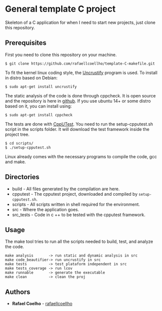 # General template C project

Skeleton of a C application for when I need to start new projects, just clone
this repository.

## Prerequisites

First you need to clone this repository on your machine.

```
$ git clone https://github.com/rafaellcoellho/template-C-makefile.git
```

To fit the kernel linux coding style, the
[Uncrustify](https://github.com/uncrustify/uncrustify) program is used. To
install in distro based on Debian:

```
$ sudo apt-get install uncrustify
```

The static analysis of the code is done through cppcheck. It is open source and
the repository is here in [github](https://github.com/danmar/cppcheck). If you
use ubuntu 14+ or some distro based on it, you can install using:

```
$ sudo apt-get install cppcheck
```

The tests are done with [CppUTest](https://github.com/cpputest/cpputest). You
need to run the setup-cpputest.sh script in the scripts folder. It will
download the test framework inside the project tree.

```
$ cd scripts/
$ ./setup-cpputest.sh
```

Linux already comes with the necessary programs to compile the code, gcc and make.

## Directories

- build - All files generated by the compilation are here.
- cpputest - The cpputest project, downloaded and compiled by
`setup-cpputest.sh`.
- scripts - All scripts written in shell required for the environment.
- src - Where the application goes.
- src_tests - Code in c ++ to be tested with the cpputest framework.

## Usage

The make tool tries to run all the scripts needed to build, test, and analyze
the code.

```
make analysis       -> run static and dynamic analysis in src
make code_beautifier-> run uncrustify in src
make tests          -> test plataform independent in src
make tests_coverage -> run lcov
make runnable       -> generate the executable
make clean          -> clean the proj
```

## Authors

* **Rafael Coelho** - [rafaellcoellho](https://github.com/rafaellcoellho)
